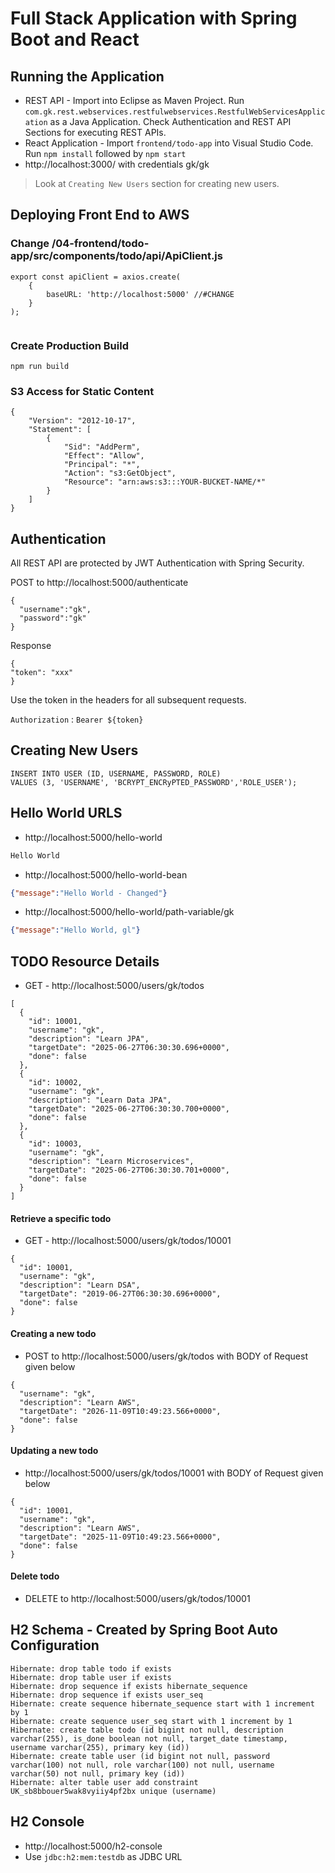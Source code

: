 # Full Stack Application with Spring Boot and React

## Running the Application

- REST API - Import into Eclipse as Maven Project. Run `com.gk.rest.webservices.restfulwebservices.RestfulWebServicesApplication` as a Java Application. Check Authentication and REST API Sections for executing REST APIs.
- React Application - Import `frontend/todo-app` into Visual Studio Code. Run `npm install` followed by `npm start`
- http://localhost:3000/ with credentials gk/gk

> Look at  `Creating New Users` section for creating new users.

## Deploying Front End to AWS

### Change /04-frontend/todo-app/src/components/todo/api/ApiClient.js

```
export const apiClient = axios.create(
    {
        baseURL: 'http://localhost:5000' //#CHANGE
    }
);


```

### Create Production Build

`npm run build`


### S3 Access for Static Content

```
{
    "Version": "2012-10-17",
    "Statement": [
        {
            "Sid": "AddPerm",
            "Effect": "Allow",
            "Principal": "*",
            "Action": "s3:GetObject",
            "Resource": "arn:aws:s3:::YOUR-BUCKET-NAME/*"
        }
    ]
}
```

## Authentication

All REST API are protected by JWT Authentication with Spring Security. 

POST to http://localhost:5000/authenticate

```
{
  "username":"gk",
  "password":"gk"
}
```

Response
```
{
"token": "xxx"
}
```

Use the token in the headers for all subsequent requests.

`Authorization` : `Bearer ${token}`



## Creating New Users


```
INSERT INTO USER (ID, USERNAME, PASSWORD, ROLE) 
VALUES (3, 'USERNAME', 'BCRYPT_ENCRyPTED_PASSWORD','ROLE_USER');
```


## Hello World URLS

- http://localhost:5000/hello-world

```txt
Hello World
```

- http://localhost:5000/hello-world-bean

```json
{"message":"Hello World - Changed"}
```

- http://localhost:5000/hello-world/path-variable/gk

```json
{"message":"Hello World, gl"}
```

## TODO Resource Details

- GET - http://localhost:5000/users/gk/todos

```
[
  {
    "id": 10001,
    "username": "gk",
    "description": "Learn JPA",
    "targetDate": "2025-06-27T06:30:30.696+0000",
    "done": false
  },
  {
    "id": 10002,
    "username": "gk",
    "description": "Learn Data JPA",
    "targetDate": "2025-06-27T06:30:30.700+0000",
    "done": false
  },
  {
    "id": 10003,
    "username": "gk",
    "description": "Learn Microservices",
    "targetDate": "2025-06-27T06:30:30.701+0000",
    "done": false
  }
]
```

#### Retrieve a specific todo

- GET - http://localhost:5000/users/gk/todos/10001

```
{
  "id": 10001,
  "username": "gk",
  "description": "Learn DSA",
  "targetDate": "2019-06-27T06:30:30.696+0000",
  "done": false
}
```

#### Creating a new todo

- POST to http://localhost:5000/users/gk/todos with BODY of Request given below

```
{
  "username": "gk",
  "description": "Learn AWS",
  "targetDate": "2026-11-09T10:49:23.566+0000",
  "done": false
}
```

#### Updating a new todo

- http://localhost:5000/users/gk/todos/10001 with BODY of Request given below

```
{
  "id": 10001,
  "username": "gk",
  "description": "Learn AWS",
  "targetDate": "2025-11-09T10:49:23.566+0000",
  "done": false
}
```

#### Delete todo

- DELETE to http://localhost:5000/users/gk/todos/10001

## H2 Schema - Created by Spring Boot Auto Configuration

```
Hibernate: drop table todo if exists
Hibernate: drop table user if exists
Hibernate: drop sequence if exists hibernate_sequence
Hibernate: drop sequence if exists user_seq
Hibernate: create sequence hibernate_sequence start with 1 increment by 1
Hibernate: create sequence user_seq start with 1 increment by 1
Hibernate: create table todo (id bigint not null, description varchar(255), is_done boolean not null, target_date timestamp, username varchar(255), primary key (id))
Hibernate: create table user (id bigint not null, password varchar(100) not null, role varchar(100) not null, username varchar(50) not null, primary key (id))
Hibernate: alter table user add constraint UK_sb8bbouer5wak8vyiiy4pf2bx unique (username)
```


## H2 Console

- http://localhost:5000/h2-console
- Use `jdbc:h2:mem:testdb` as JDBC URL 

